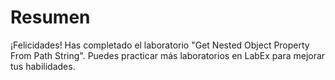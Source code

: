 # Resumen

¡Felicidades! Has completado el laboratorio "Get Nested Object Property From Path String". Puedes practicar más laboratorios en LabEx para mejorar tus habilidades.
